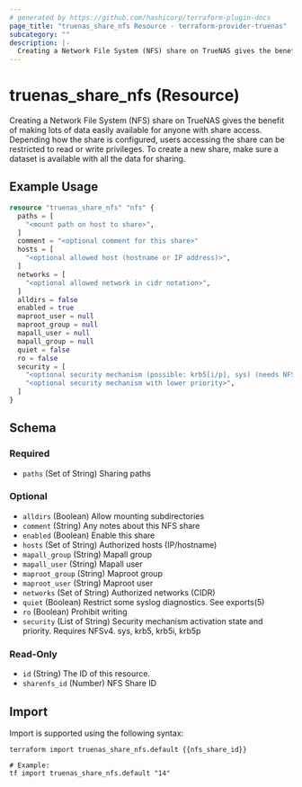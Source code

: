 ```yaml
---
# generated by https://github.com/hashicorp/terraform-plugin-docs
page_title: "truenas_share_nfs Resource - terraform-provider-truenas"
subcategory: ""
description: |-
  Creating a Network File System (NFS) share on TrueNAS gives the benefit of making lots of data easily available for anyone with share access. Depending how the share is configured, users accessing the share can be restricted to read or write privileges. To create a new share, make sure a dataset is available with all the data for sharing.
---
```


# truenas_share_nfs (Resource)

Creating a Network File System (NFS) share on TrueNAS gives the benefit of making lots of data easily available for anyone with share access. Depending how the share is configured, users accessing the share can be restricted to read or write privileges. To create a new share, make sure a dataset is available with all the data for sharing.

## Example Usage

```terraform
resource "truenas_share_nfs" "nfs" {
  paths = [
    "<mount path on host to share>",
  ]
  comment = "<optional comment for this share>"
  hosts = [
    "<optional allowed host (hostname or IP address)>",
  ]
  networks = [
    "<optional allowed network in cidr notation>",
  ]
  alldirs = false
  enabled = true
  maproot_user = null
  maproot_group = null
  mapall_user = null
  mapall_group = null
  quiet = false
  ro = false
  security = [
    "<optional security mechanism (possible: krb5[i/p], sys) (needs NFSv4)>",
    "<optional security mechanism with lower priority>",
  ]
}
```

<!-- schema generated by tfplugindocs -->
## Schema

### Required

- `paths` (Set of String) Sharing paths

### Optional

- `alldirs` (Boolean) Allow mounting subdirectories
- `comment` (String) Any notes about this NFS share
- `enabled` (Boolean) Enable this share
- `hosts` (Set of String) Authorized hosts (IP/hostname)
- `mapall_group` (String) Mapall group
- `mapall_user` (String) Mapall user
- `maproot_group` (String) Maproot group
- `maproot_user` (String) Maproot user
- `networks` (Set of String) Authorized networks (CIDR)
- `quiet` (Boolean) Restrict some syslog diagnostics. See exports(5)
- `ro` (Boolean) Prohibit writing
- `security` (List of String) Security mechanism activation state and priority. Requires NFSv4. sys, krb5, krb5i, krb5p

### Read-Only

- `id` (String) The ID of this resource.
- `sharenfs_id` (Number) NFS Share ID

## Import

Import is supported using the following syntax:

```shell
terraform import truenas_share_nfs.default {{nfs_share_id}}

# Example:
tf import truenas_share_nfs.default "14"
```
